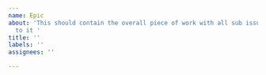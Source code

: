 ```yaml
---
name: Epic
about: 'This should contain the overall piece of work with all sub issues attached
  to it '
title: ''
labels: ''
assignees: ''

---
```



